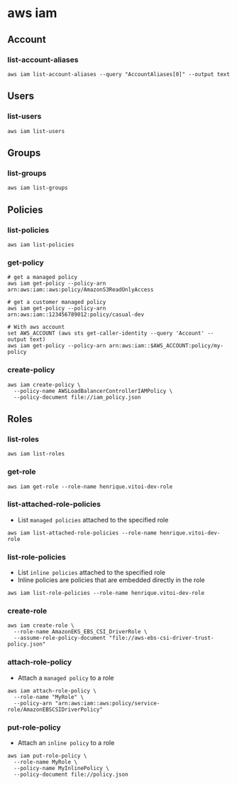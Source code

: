 # aws iam

## Account

### list-account-aliases

```shell
aws iam list-account-aliases --query "AccountAliases[0]" --output text
```

## Users

### list-users

```shell
aws iam list-users
```

## Groups

### list-groups

```shell
aws iam list-groups
```

## Policies

### list-policies

```shell
aws iam list-policies
```

### get-policy

```shell
# get a managed policy
aws iam get-policy --policy-arn arn:aws:iam::aws:policy/AmazonS3ReadOnlyAccess

# get a customer managed policy
aws iam get-policy --policy-arn arn:aws:iam::123456789012:policy/casual-dev

# With aws account
set AWS_ACCOUNT (aws sts get-caller-identity --query 'Account' --output text)
aws iam get-policy --policy-arn arn:aws:iam::$AWS_ACCOUNT:policy/my-policy
```

### create-policy

```shell
aws iam create-policy \
  --policy-name AWSLoadBalancerControllerIAMPolicy \
  --policy-document file://iam_policy.json
```

## Roles

### list-roles

```shell
aws iam list-roles
```

### get-role

```shell
aws iam get-role --role-name henrique.vitoi-dev-role
```

### list-attached-role-policies

- List `managed policies` attached to the specified role

```shell
aws iam list-attached-role-policies --role-name henrique.vitoi-dev-role
```

### list-role-policies

- List `inline policies` attached to the specified role
- Inline policies are policies that are embedded directly in the role

```shell
aws iam list-role-policies --role-name henrique.vitoi-dev-role
```

### create-role

```shell
aws iam create-role \
  --role-name AmazonEKS_EBS_CSI_DriverRole \
  --assume-role-policy-document "file://aws-ebs-csi-driver-trust-policy.json"
```

### attach-role-policy

- Attach a `managed policy` to a role

```shell
aws iam attach-role-policy \
  --role-name "MyRole" \
  --policy-arn "arn:aws:iam::aws:policy/service-role/AmazonEBSCSIDriverPolicy"
```

### put-role-policy

- Attach an `inline policy` to a role

```shell
aws iam put-role-policy \
  --role-name MyRole \
  --policy-name MyInlinePolicy \
  --policy-document file://policy.json
```
